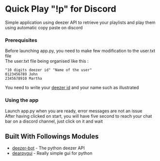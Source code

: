 # Quick Play "!p" for Discord

Simple application using deezer API to retrieve your playlists and play them using automatic copy paste on discord

### Prerequisites

Before launching app.py, you need to make few modification to the user.txt file  
The user.txt file being organised like this :

```
"10 digits deezer id" "Name of the user"
0123456789 John
2345678910 Martha
```
You need to write your [deezer id](https://support.deezer.com/hc/fr/articles/115004530369-Comment-trouver-mon-identifiant-Deezer) and your name such as illustrated


### Using the app

Launch app.py when you are ready, error messages are not an issue  
After having clicked on start, you will have five second to reach your chat bar on a discord channel, just click on it and wait  

## Built With Followings Modules

* [deezer-bot](http://www.dropwizard.io/1.0.2/docs/) - The python deezer API
* [dearpygui](https://maven.apache.org/) - Really simple gui for python